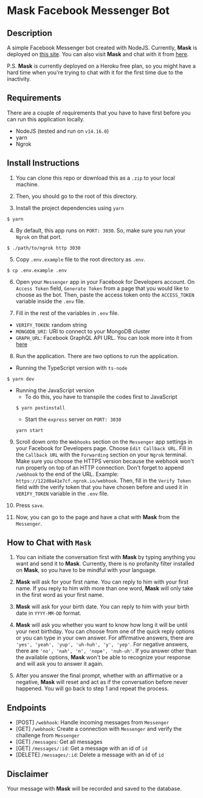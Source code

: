 # Mask Facebook Messenger Bot

## Description

A simple Facebook Messenger bot created with NodeJS. Currently, **Mask** is deployed on [this site](https://sampul-mask-bot.herokuapp.com). You can also visit **Mask** and chat with it from [here](https://www.facebook.com/Mask-Bot-101291058714028).

P.S. **Mask** is currently deployed on a Heroku free plan, so you might have a hard time when you're trying to chat with it for the first time due to the inactivity.

## Requirements

There are a couple of requirements that you have to have first before you can run this application locally.

- NodeJS (tested and run on `v14.16.0`)
- yarn
- Ngrok

## Install Instructions

1. You can clone this repo or download this as a `.zip` to your local machine.

2. Then, you should go to the root of this directory.

3. Install the project dependencies using `yarn`

```shell
$ yarn
```

4. By default, this app runs on `PORT: 3030`. So, make sure you run your `Ngrok` on that port.

```shell
$ ./path/to/ngrok http 3030
```

5. Copy `.env.example` file to the root directory as `.env`.

```shell
$ cp .env.example .env
```

6. Open your `Messenger` app in your Facebook for Developers account. On `Access Token` field, `Generate Token` from a page that you would like to choose as the bot. Then, paste the access token onto the `ACCESS_TOKEN` variable inside the `.env` file.

7. Fill in the rest of the variables in `.env` file.

- `VERIFY_TOKEN`: random string
- `MONGODB_URI`: URI to connect to your MongoDB cluster
- `GRAPH_URL`: Facebook GraphQL API URL. You can look more into it from [here](https://developers.facebook.com/docs/graph-api)

8. Run the application. There are two options to run the application.

- Running the TypeScript version with `ts-node`

```shell
$ yarn dev
```

- Running the JavaScript version
  - To do this, you have to transpile the codes first to JavaScript
  ```shell
  $ yarn postinstall
  ```
  - Start the `express` server on `PORT: 3030`
  ```shell
  yarn start
  ```

9. Scroll down onto the `Webhooks` section on the `Messenger` app settings in your Facebook for Developers page. Choose `Edit Callback URL`. Fill in the `Callback URL` with the `Forwarding` section on your `Ngrok` terminal. Make sure you choose the HTTPS version because the webhook won't run properly on top of an HTTP connection. Don't forget to append `/webhook` to the end of the URL. Example: `https://122d0a41e7cf.ngrok.io/webhook`. Then, fill in the `Verify Token` field with the verify token that you have chosen before and used it in `VERIFY_TOKEN` variable in the `.env` file.

10. Press `save`.
11. Now, you can go to the page and have a chat with **Mask** from the `Messenger`.

## How to Chat with `Mask`

1. You can initiate the conversation first with **Mask** by typing anything you want and send it to **Mask**. Currently, there is no profanity filter installed on **Mask**, so you have to be mindful with your language.

2. **Mask** will ask for your first name. You can reply to him with your first name. If you reply to him with more than one word, **Mask** will only take in the first word as your first name.

3. **Mask** will ask for your birth date. You can reply to him with your birth date in `YYYY-MM-DD` format.
4. **Mask** will ask you whether you want to know how long it will be until your next birthday. You can choose from one of the quick reply options or you can type in your own answer. For affirmative answers, there are `'yes', 'yeah', 'yup', 'uh-huh', 'y', 'yep'`. For negative answers, there are `'no', 'nah', 'n', 'nope', 'nuh-uh'`. If you answer other than the available options, **Mask** won't be able to recognize your response and will ask you to answer it again.
5. After you answer the final prompt, whether with an affirmative or a negative, **Mask** will reset and act as if the conversation before never happened. You will go back to step 1 and repeat the process.

## Endpoints

- [POST] `/webhook`: Handle incoming messages from `Messenger`
- [GET] `/webhook`: Create a connection with `Messenger` and verify the challenge from `Messenger`
- [GET] `/messages`: Get all messages
- [GET] `/messages/:id`: Get a message with an id of `id`
- [DELETE] `/messages/:id`: Delete a message with an id of `id`

## Disclaimer

Your message with **Mask** will be recorded and saved to the database.
